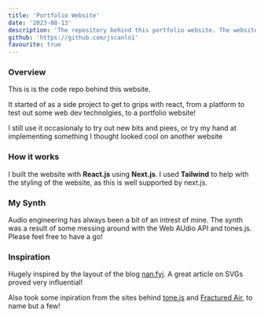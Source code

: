 ```yaml
---
title: 'Portfolio Website'
date: '2023-08-13'
description: 'The repository behind this portfolio website. The website was built using React.js and Next.js.'
github: 'https://github.com/jscanlo1'
favourite: true
---
```


### Overview

This is is the code repo behind this website.

It started of as a side project to get to grips with react, from a platform to test out some web dev technolgies, to a portfolio website!

I still use it occasionaly to try out new bits and piees, or try my hand at implementing something I thought looked cool on another website

### How it works

I built the website with **React.js** using **Next.js**. I used **Tailwind** to help with the styling of the website, as this is well supported by next.js.



### My Synth

Audio engineering has always been a bit of an intrest of mine. The synth was a result of some messing around with the Web AUdio API and tones.js. Please feel free to have a go!


### Inspiration

Hugely inspired by the layout of the blog [nan.fyi](https://www.nan.fyi). A great article on SVGs proved very influential!

Also took some inpiration from the sites behind [tone.js](https://tonejs.github.io/) and [Fractured Air](https://fracturedair.wordpress.com/), to name but a few!